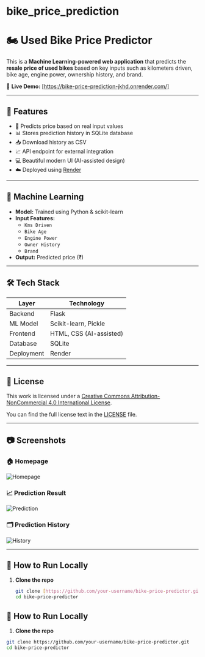 # bike_price_prediction
# 🏍️ Used Bike Price Predictor

This is a **Machine Learning-powered web application** that predicts the **resale price of used bikes** based on key inputs such as kilometers driven, bike age, engine power, ownership history, and brand.

🚀 **Live Demo:** [https://bike-price-prediction-jkhd.onrender.com/]

---

## 📌 Features

- 🔢 Predicts price based on real input values
- 📊 Stores prediction history in SQLite database
- 📥 Download history as CSV
- 📈 API endpoint for external integration
- 💻 Beautiful modern UI (AI-assisted design)
- ☁️ Deployed using [Render](https://render.com)

---

## 🧠 Machine Learning

- **Model:** Trained using Python & scikit-learn
- **Input Features:**
  - `Kms Driven`
  - `Bike Age`
  - `Engine Power`
  - `Owner History`
  - `Brand`
- **Output:** Predicted price (₹)

---

## 🛠️ Tech Stack

| Layer           | Technology           |
|---------------|------------------------|
| Backend         | Flask                  |
| ML Model        | Scikit-learn, Pickle   |
| Frontend        | HTML, CSS (AI-assisted)|
| Database        | SQLite                 |
| Deployment      | Render                 |

---

## 📜 License

This work is licensed under a [Creative Commons Attribution-NonCommercial 4.0 International License](https://creativecommons.org/licenses/by-nc/4.0/).

You can find the full license text in the [LICENSE](LICENSE) file.

---

## 📷 Screenshots

### 🏠 Homepage
![Homepage](screenshots/home.png)

### 📈 Prediction Result
![Prediction](screenshots/predict.png)

### 🗂️ Prediction History
![History](screenshots/history.png)

---

## 🧪 How to Run Locally

1.  **Clone the repo**
    ```bash
    git clone [https://github.com/your-username/bike-price-predictor.git](https://github.com/your-username/bike-price-predictor.git)
    cd bike-price-predictor
    ```

## 🧪 How to Run Locally

1. **Clone the repo**
```bash
git clone https://github.com/your-username/bike-price-predictor.git
cd bike-price-predictor

